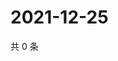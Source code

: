 # 2021-12-25

共 0 条

<!-- BEGIN WEIBO -->
<!-- 最后更新时间 Sat Dec 25 2021 05:10:20 GMT+0800 (China Standard Time) -->

<!-- END WEIBO -->

